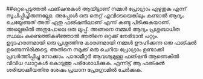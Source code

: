 ##ഒറ്റപ്പെടുത്തൽ
ഫങ്ഷനുകൾ ആയിട്ടാണ് നമ്മൾ പ്രോഗ്രാം എഴുതുക എന്ന് സൂചിപ്പിച്ചിരുന്നല്ലോ. അപ്പോൾ ഒരു തെറ്റ് എവിടെയെങ്കിലും കണ്ടാൽ ആദ്യം ചെയ്യേണ്ടത് അത് ഏതു ഫങ്ഷനിലാണ് എന്ന് കണ്ടു പിടിക്കുകയാണ്. അല്ലെങ്കിൽ അതുപോലെ ഒരു ലൂപ്പ്. അങ്ങനെ നമ്മൾ ആദ്യം പ്രശ്നബാധിത സ്ഥലം കണ്ടെത്തികഴിഞ്ഞാൽ അതിനെ ഒറ്റക്ക് നേരിടാൻ പറ്റും. ഉദ്ദാഹരണമായി ഒരു പ്രശ്നത്തിനു കാരണമായി നമ്മൾ ഊഹിക്കുന്ന ഒരു ഫങ്ഷൻ ഉണ്ടെന്നിരിക്കട്ടെ. അതിനെ നമുക്ക് ഒരു ചെറിയ പ്രോഗ്രാം ഉണ്ടാക്കി പ്രവർത്തിപ്പിച്ചു നോക്കാം. പാരാമീറ്റർ ആവശ്യമുള്ള ഫങ്ഷൻ ആണെകിൽ വിവിധ ഡാറ്റകൾ കൊടുത്തു പരിശോധിക്കുക. എന്നിട്ട് ആ ഫങ്ഷൻ ശരിയാക്കിയതിനു ശേഷം പ്രധാന പ്രോഗ്രാമിൽ ചേർക്കുക.    
